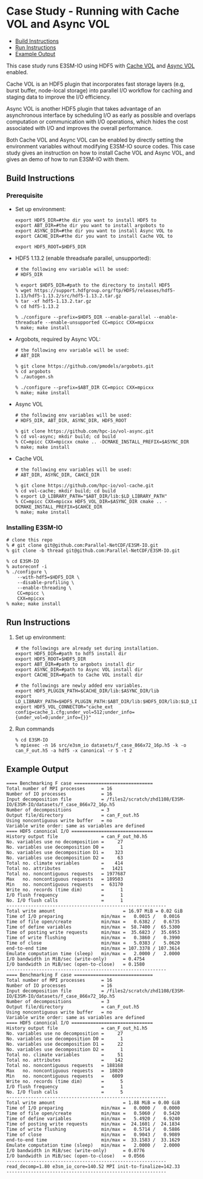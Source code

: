 # Case Study - Running with Cache VOL and Async VOL
* [Build Instructions](#build-instructions)
* [Run Instructions](#run-instructions)
* [Example Output](#example-output)

This case study runs E3SM-IO using HDF5 with [Cache VOL](https://github.com/hpc-io/vol-cache) and [Async VOL](https://github.com/hpc-io/vol-async) enabled.

Cache VOL is an HDF5 plugin that incorporates fast storage layers (e.g, burst buffer, node-local storage) into parallel I/O workflow for caching and staging data to improve the I/O efficiency.

Async VOL is another HDF5 plugin that takes advantage of an asynchronous interface by scheduling I/O as early as possible and overlaps computation or communication with I/O operations, which hides the cost associated with I/O and improves the overall performance.

Both Cache VOL and Async VOL can be enabled by directly setting the environment variables without modifying E3SM-IO source codes. This case study gives an instruction on how to install Cache VOL and Async VOL, and gives an demo of how to run E3SM-IO with them.

## Build Instructions
### Prerequisite
+ Set up environment:

    ```shell
    export HDF5_DIR=#the dir you want to install HDF5 to
    export ABT_DIR=#the dir you want to install argobots to
    export ASYNC_DIR=#the dir you want to install Async VOL to
    export CACHE_DIR=#the dir you want to install Cache VOL to
 
    export HDF5_ROOT=$HDF5_DIR
    ```

+ HDF5 1.13.2 (enable threadsafe parallel, unsupported):

    ```shell
    # the following env variable will be used:
    # HDF5_DIR

    % export $HDF5_DIR=#path to the directory to install HDF5
    % wget https://support.hdfgroup.org/ftp/HDF5/releases/hdf5-1.13/hdf5-1.13.2/src/hdf5-1.13.2.tar.gz
    % tar -xf hdf5-1.13.2.tar.gz
    % cd hdf5-1.13.2
    
    % ./configure --prefix=$HDF5_DIR --enable-parallel --enable-threadsafe --enable-unsupported CC=mpicc CXX=mpicxx
    % make; make install 
    ```

+ Argobots, required by Async VOL:

    ```shell
    # the following env variable will be used:
    # ABT_DIR

    % git clone https://github.com/pmodels/argobots.git
    % cd argobots
    % ./autogen.sh

    % ./configure --prefix=$ABT_DIR CC=mpicc CXX=mpicxx
    % make; make install
    ```

+ Async VOL

    ```shell
    # the following env variables will be used:
    # HDF5_DIR, ABT_DIR, ASYNC_DIR, HDF5_ROOT

    % git clone https://github.com/hpc-io/vol-async.git
    % cd vol-async; mkdir build; cd build
    % CC=mpicc CXX=mpicxx cmake .. -DCMAKE_INSTALL_PREFIX=$ASYNC_DIR
    % make; make install
    ```

+ Cache VOL

    ```shell
    # the following env variables will be used:
    # ABT_DIR, ASYNC_DIR, CAHCE_DIR

    % git clone https://github.com/hpc-io/vol-cache.git
    % cd vol-cache; mkdir build; cd build
    % export LD_LIBRARY_PATH="$ABT_DIR/lib:$LD_LIBRARY_PATH"
    % CC=mpicc CXX=mpicxx HDF5_VOL_DIR=$ASYNC_DIR cmake .. -DCMAKE_INSTALL_PREFIX=$CAHCE_DIR
    % make; make install
    ```
 

### Installing E3SM-IO
```shell
# clone this repo
% # git clone git@github.com:Parallel-NetCDF/E3SM-IO.git
% git clone -b thread git@github.com:Parallel-NetCDF/E3SM-IO.git

% cd E3SM-IO
% autoreconf -i
% ./configure \
    --with-hdf5=$HDF5_DIR \
    --disable-profiling \
    --enable-threading \
    CC=mpicc \
    CXX=mpicxx
% make; make install
```

## Run Instructions
1. Set up environment:

    ```shell
    # the followings are already set during installation.
    export HDF5_DIR=#path to hdf5 install dir
    export HDF5_ROOT=$HDF5_DIR
    export ABT_DIR=#path to argobots install dir
    export ASYNC_DIR=#path to Async VOL install dir
    export CACHE_DIR=#path to Cache VOL install dir

    # the followings are newly added env variables.
    export HDF5_PLUGIN_PATH=$CACHE_DIR/lib:$ASYNC_DIR/lib
    export LD_LIBRARY_PATH=$HDF5_PLUGIN_PATH:$ABT_DIR/lib:$HDF5_DIR/lib:$LD_LIBRARY_PATH
    export HDF5_VOL_CONNECTOR="cache_ext config=cache_1.cfg;under_vol=512;under_info={under_vol=0;under_info={}}"
    ```


1. Run commands
    ```shell
    % cd E3SM-IO
    % mpiexec -n 16 src/e3sm_io datasets/f_case_866x72_16p.h5 -k -o can_F_out.h5 -a hdf5 -x canonical -r 5 -t 2
    ```
## Example Output
```
==== Benchmarking F case =============================
Total number of MPI processes      = 16
Number of IO processes             = 16
Input decomposition file           = /files2/scratch/zhd1108/E3SM-IO/E3SM-IO/datasets/f_case_866x72_16p.h5
Number of decompositions           = 3
Output file/directory              = can_F_out.h5
Using noncontiguous write buffer   = no
Variable write order: same as variables are defined
==== HDF5 canonical I/O ==============================
History output file                = can_F_out_h0.h5
No. variables use no decomposition =     27
No. variables use decomposition D0 =      1
No. variables use decomposition D1 =    323
No. variables use decomposition D2 =     63
Total no. climate variables        =    414
Total no. attributes               =   1421
Total no. noncontiguous requests   = 1977687
Max   no. noncontiguous requests   = 189503
Min   no. noncontiguous requests   =  63170
Write no. records (time dim)       =      1
I/O flush frequency                =      1
No. I/O flush calls                =      1
-----------------------------------------------------------
Total write amount                         = 16.97 MiB = 0.02 GiB
Time of I/O preparing              min/max =   0.0015 /   0.0016
Time of file open/create           min/max =   0.6382 /   0.6735
Time of define variables           min/max =  58.7400 /  65.5300
Time of posting write requests     min/max =  35.6823 /  35.6953
Time of write flushing             min/max =   0.3860 /   0.3990
Time of close                      min/max =   5.0383 /   5.0620
end-to-end time                    min/max = 107.3378 / 107.3614
Emulate computation time (sleep)   min/max =   2.0000 /   2.0000
I/O bandwidth in MiB/sec (write-only)      = 0.4754
I/O bandwidth in MiB/sec (open-to-close)   = 0.1580
-----------------------------------------------------------
==== Benchmarking F case =============================
Total number of MPI processes      = 16
Number of IO processes             = 16
Input decomposition file           = /files2/scratch/zhd1108/E3SM-IO/E3SM-IO/datasets/f_case_866x72_16p.h5
Number of decompositions           = 3
Output file/directory              = can_F_out.h5
Using noncontiguous write buffer   = no
Variable write order: same as variables are defined
==== HDF5 canonical I/O ==============================
History output file                = can_F_out_h1.h5
No. variables use no decomposition =     27
No. variables use decomposition D0 =      1
No. variables use decomposition D1 =     22
No. variables use decomposition D2 =      1
Total no. climate variables        =     51
Total no. attributes               =    142
Total no. noncontiguous requests   = 188168
Max   no. noncontiguous requests   =  18020
Min   no. noncontiguous requests   =   6009
Write no. records (time dim)       =      5
I/O flush frequency                =      1
No. I/O flush calls                =      5
-----------------------------------------------------------
Total write amount                         = 1.88 MiB = 0.00 GiB
Time of I/O preparing              min/max =   0.0000 /   0.0000
Time of file open/create           min/max =   0.5060 /   0.5420
Time of define variables           min/max =   5.4920 /   6.9240
Time of posting write requests     min/max =  24.1601 /  24.1834
Time of write flushing             min/max =   0.5714 /   0.5886
Time of close                      min/max =   0.9043 /   0.9089
end-to-end time                    min/max =  33.1583 /  33.1629
Emulate computation time (sleep)   min/max =   2.0000 /   2.0000
I/O bandwidth in MiB/sec (write-only)      = 0.0776
I/O bandwidth in MiB/sec (open-to-close)   = 0.0566
-----------------------------------------------------------
read_decomp=1.80 e3sm_io_core=140.52 MPI init-to-finalize=142.33
-----------------------------------------------------------
```